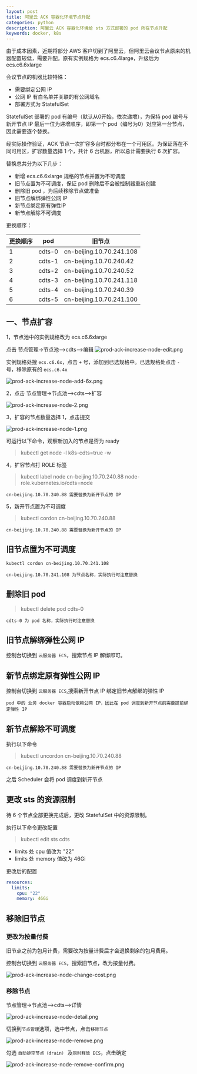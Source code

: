 ```yaml
---
layout: post
title: 阿里云 ACK 容器化环境节点升配
categories: python
description: 阿里云 ACK 容器化环境给 sts 方式部署的 pod 所在节点升配
keywords: docker, k8s
---
```


  由于成本因素，近期将部分 AWS 客户切到了阿里云，但阿里云会议节点原来的机器配置较低，需要升配。原有实例规格为 ecs.c6.4large，升级后为 ecs.c6.6xlarge
  
  会议节点的机器比较特殊：
  
  - 需要绑定公网 IP
  - 公网 IP 有白名单并关联的有公网域名
  - 部署方式为 StatefulSet

StatefulSet 部署的 pod 有编号（默认从0开始，依次递增），为保持 pod 编号与新开节点 IP 最后一位为递增顺序，即第一个 pod（编号为0）对应第一台节点，因此需要逐个替换。

经实际操作验证，ACK 节点一次扩容多台时都分布在一个可用区。为保证落在不同可用区，扩容数量选择 1 个，共计 6 台机器，所以总计需要执行 6 次扩容。

替换总共分为以下几步：

- 新增 ecs.c6.6xlarge 规格的节点并置为不可调度
- 旧节点置为不可调度，保证 pod 删除后不会被控制器重新创建
- 删除旧 pod ，为后续移除节点做准备
- 旧节点解绑弹性公网 IP
- 新节点绑定原有弹性IP
- 新节点解除不可调度


更换顺序：

| 更换顺序   | pod    | 旧节点                       |
|--------|--------|---------------------------|
| 1      | cdts-0 | cn-beijing.10.70.241.108  |
| 2      | cdts-1 | cn-beijing.10.70.240.42   |
| 3      | cdts-2 | cn-beijing.10.70.240.52   |
| 4      | cdts-3 | cn-beijing.10.70.241.118  |
| 5      | cdts-4 | cn-beijing.10.70.240.39   |
| 6      | cdts-5 | cn-beijing.10.70.241.100  |


## 一、节点扩容

1，节点池中的实例规格改为 ecs.c6.6xlarge

点击 节点管理→节点池-->cdts-->编辑
![prod-ack-increase-node-edit.png](https://i.loli.net/2021/08/02/hIupwO9BbEXA3YH.png)

实例规格处搜 `ecs.c6.6x`，点击 `+` 号，添加到已选规格中。已选规格处点击 `-` 号，移除原有的 `ecs.c6.4x`

![prod-ack-increase-node-add-6x.png](https://i.loli.net/2021/08/02/VxvENYd3kFUonJ9.png)


2，点击 节点管理→节点池-->cdts-->扩容

![prod-ack-increase-node-2.png](https://i.loli.net/2021/08/02/qa6bXGUhdP4JNLS.png)

3，扩容的节点数量选择 1，点击提交

![prod-ack-increase-node-1.png](https://i.loli.net/2021/08/02/rIKBAMPFueTlnQ6.png)

可运行以下命令，观察新加入的节点是否为 ready

> kubectl get node -l k8s-cdts=true -w

4，扩容节点打 ROLE 标签

> kubectl label node cn-beijing.10.70.240.88 node-role.kubernetes.io/cdts=node

```plain
cn-beijing.10.70.240.88 需要替换为新开节点的 IP
```

5，新开节点置为不可调度

> kubectl cordon cn-beijing.10.70.240.88

```plain
cn-beijing.10.70.240.88 需要替换为新开节点的 IP
```


## 旧节点置为不可调度

```shell
kubectl cordon cn-beijing.10.70.241.108
```

```plain
cn-beijing.10.70.241.108 为节点名称，实际执行时注意替换
```

## 删除旧 pod

> kubectl delete pod cdts-0

```plain
cdts-0 为 pod 名称，实际执行时注意替换
```

## 旧节点解绑弹性公网 IP

控制台切换到 `云服务器 ECS`，搜索节点 IP 解绑即可。

## 新节点绑定原有弹性公网 IP

控制台切换到 `云服务器 ECS`,搜索新开节点 IP 绑定旧节点解绑的弹性 IP

```plain
pod 中的 业务 docker 容器启动依赖公网 IP，因此在 pod 调度到新开节点前需要提前绑定弹性 IP
```

## 新节点解除不可调度

执行以下命令

> kubectl uncordon cn-beijing.10.70.240.88

```plain
cn-beijing.10.70.240.88 需要替换为新开节点的 IP
```

之后 Scheduler 会将 pod 调度到新开节点

## 更改 sts 的资源限制

待 6 个节点全部更换完成后，更改 StatefulSet 中的资源限制。

执行以下命令更改配置

> kubectl edit sts cdts

 - limits 处 cpu 值改为 "22"
 - limits 处 memory 值改为 46Gi

更改后的配置

```yaml
resources:
  limits:
    cpu: "22"
    memory: 46Gi
```


## 移除旧节点

### 更改为按量付费

旧节点之前为包月计费，需要改为按量计费后才会退换剩余的包月费用。

控制台切换到 `云服务器 ECS`，搜索旧节点，改为按量付费。

![prod-ack-increase-node-change-cost.png](https://i.loli.net/2021/08/02/UXzkj9LJ6tZfEoR.png)

### 移除节点

节点管理→节点池-->cdts-->详情

![prod-ack-increase-node-detail.png](https://i.loli.net/2021/08/02/rmBd6sSkpziTRJ5.png)

切换到`节点管理`选项，选中节点，点击`移除节点`

![prod-ack-increase-node-remove.png](https://i.loli.net/2021/08/02/WyocGKZhbux8aS3.png)

勾选 `自动排空节点（drain）` 及`同时释放 ECS`，点击确定

![prod-ack-increase-node-remove-confirm.png](https://i.loli.net/2021/08/02/KfsAJYe4o2hBOw1.png)

